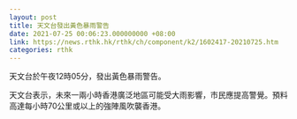 ```yaml
---
layout: post
title: 天文台發出黃色暴雨警告
date: 2021-07-25 00:06:23.000000000 +08:00
link: https://news.rthk.hk/rthk/ch/component/k2/1602417-20210725.htm
categories: rthk
---
```


天文台於午夜12時05分，發出黃色暴雨警告。

天文台表示，未來一兩小時香港廣泛地區可能受大雨影響，市民應提高警覺。預料高達每小時70公里或以上的強陣風吹襲香港。
